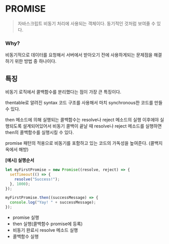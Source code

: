 # PROMISE

> 자바스크립트 비동기 처리에 사용되는 객체이다. 동기적인 것처럼 보여줄 수 있다.

### Why?

비동기적으로 데이터를 요청해서 서버에서 받아오기 전에 사용하게되는 문제점을 해결하기 위한 방법 중 하나이다.



## 특징

비동기 로직에서 콜백함수를 분리했다는 점이 가장 큰 특징이다.

thentable로 알려진 syntax 코드 구조를 사용해서 마치 synchronous한 코드를 만들 수 있다.

then 메소드에 의해 실행되는 콜백함수는 resolve나 reject 메소드의 실행 이후에야 실행되도록 설계되어있어서 비동기 콜백이 끝날 때 resolve나 reject 메소드를 실행하면 then의 콜백함수를 실행시킬 수 있다.

promise 패턴의 적용으로 비동기를 포함하고 있는 코드의 가독성을 높여준다. (콜백지옥에서 해방)



**[예시] 실행순서**

```js
let myFirstPromise = new Promise((resolve, reject) => {
  setTimeout(() => {
    resolve("Success!");
  }, 1000);
});

myFirstPromise.then((successMessage) => {
  console.log("Yay! " + successMessage);
});
```

* promise 실행
* then 실행(콜백함수 promise에 등록)
* 비동기 완료시 resolve 메소드 실행
* 콜백함수 실행